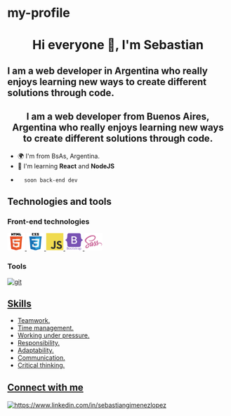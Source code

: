 # my-profile

<h1 align="center">Hi everyone 👋, I'm Sebastian</h1>
<h2 align="left">I am a web developer in Argentina who really enjoys learning new ways to create different solutions through code.</h2>
<h2 align="center">I am a web developer from Buenos Aires, Argentina who really enjoys learning new ways to create different solutions through code.</h2>

- 🌍 I'm from BsAs, Argentina.
- 🧠  I'm learning **React** and **NodeJS**
-       soon back-end dev
## Technologies and tools
### Front-end technologies


<div>
  <a href="https://www.w3.org/html/" target="_blank" rel="noreferrer"> <img src="https://raw.githubusercontent.com/devicons/devicon/master/icons/html5/html5-original-wordmark.svg" alt="html5" width="40" height="40"/> </a>
  <a href="https://www.w3schools.com/css/" target="_blank" rel="noreferrer"> <img src="https://raw.githubusercontent.com/devicons/devicon/master/icons/css3/css3-original-wordmark.svg" alt="css3" width="40" height="40"/> </a>
  <a href="https://developer.mozilla.org/en-US/docs/Web/JavaScript" target="_blank" rel="noreferrer"> <img src="https://raw.githubusercontent.com/devicons/devicon/master/icons/javascript/javascript-original.svg" alt="javascript" width="40" height="40"/> </a>
  <a href="https://getbootstrap.com" target="_blank" rel="noreferrer"> <img src="https://raw.githubusercontent.com/devicons/devicon/master/icons/bootstrap/bootstrap-plain-wordmark.svg" alt="bootstrap" width="40" height="40"/> </a>
  <a href="https://sass-lang.com" target="_blank" rel="noreferrer"> <img src="https://raw.githubusercontent.com/devicons/devicon/master/icons/sass/sass-original.svg" alt="sass" width="40" height="40"/> </a> 
</div>


### Tools
<div>
  <a href="https://git-scm.com/" target="_blank" rel="noreferrer"> <img src="https://www.vectorlogo.zone/logos/git-scm/git-scm-icon.svg" alt="git" width="40" height="40"/>
</div>
  
## Skills
  
  <ul>
    <li>Teamwork.</li>
    <li>Time management.</li>
    <li>Working under pressure.</li>    
    <li>Responsibility.</li>
    <li>Adaptability.</li>
    <li>Communication.</li>
    <li>Critical thinking.</li>
  </ul>
  
  
  
## Connect with me
<a href="https://www.linkedin.com/in/sebastiangimenezlopez" target="blank"><img align="center" src="https://raw.githubusercontent.com/rahuldkjain/github-profile-readme-generator/master/src/images/icons/Social/linked-in-alt.svg" alt="https://www.linkedin.com/in/sebastiangimenezlopez" height="30" width="40" /></a>



















